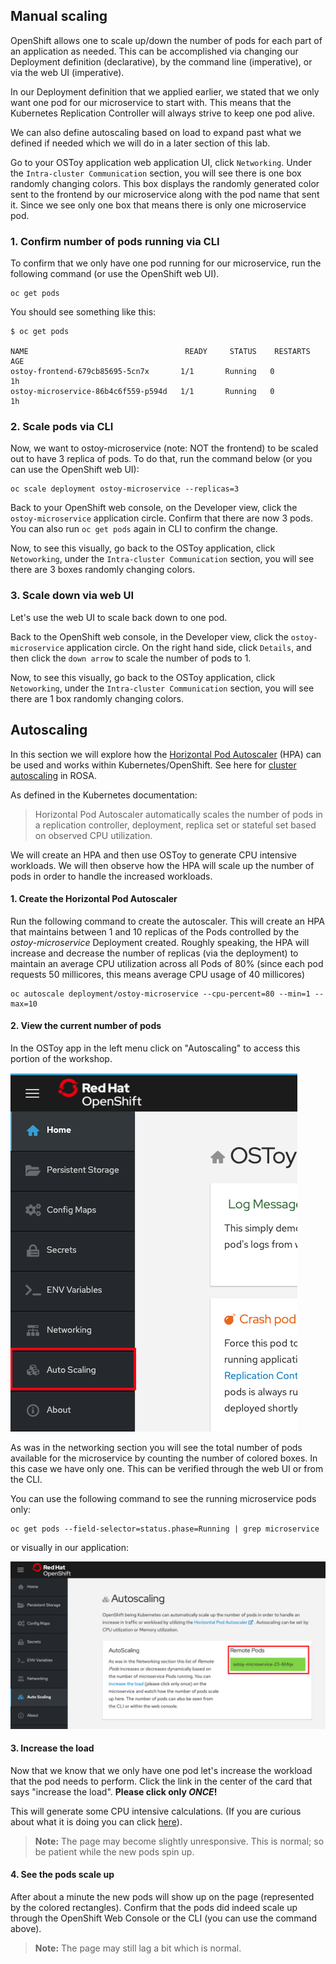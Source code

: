 ## Manual scaling

OpenShift allows one to scale up/down the number of pods for each part of an application as needed.  This can be accomplished via changing our Deployment definition (declarative), by the command line (imperative), or via the web UI (imperative). 

In our Deployment definition that we applied earlier, we stated that we only want one pod for our microservice to start with. This means that the Kubernetes Replication Controller will always strive to keep one pod alive. 

We can also define autoscaling based on load to expand past what we defined if needed which we will do in a later section of this lab.

Go to your OSToy application web application UI, click `Networking`. Under the `Intra-cluster Communication` section, you will see there is one box randomly changing colors. This box displays the randomly generated color sent to the frontend by our microservice along with the pod name that sent it. Since we see only one box that means there is only one microservice pod.

### 1. Confirm number of pods running via CLI
To confirm that we only have one pod running for our microservice, run the following command (or use the OpenShift web UI).

	oc get pods

You should see something like this:

	$ oc get pods

	NAME                                   READY     STATUS    RESTARTS   AGE
	ostoy-frontend-679cb85695-5cn7x       1/1       Running   0          1h
	ostoy-microservice-86b4c6f559-p594d   1/1       Running   0          1h

### 2. Scale pods via CLI

Now, we want to ostoy-microservice (note: NOT the frontend) to be scaled out to have 3 replica of pods. To do that, run the command below (or you can use the OpenShift web UI):

	oc scale deployment ostoy-microservice --replicas=3

Back to your OpenShift web console, on the Developer view, click the `ostoy-microservice` application circle. Confirm that there are now 3 pods. You can also run `oc get pods` again in CLI to confirm the change.

Now, to see this visually, go back to the OSToy application, click `Netoworking`, under the `Intra-cluster Communication` section, you will see there are 3 boxes randomly changing colors. 

### 3. Scale down via web UI
Let's use the web UI to scale back down to one pod.

Back to the OpenShift web console, in the Developer view, click the `ostoy-microservice` application circle. On the right hand side, click `Details`, and then click the `down arrow` to scale the number of pods to 1.

Now, to see this visually, go back to the OSToy application, click `Netoworking`, under the `Intra-cluster Communication` section, you will see there are 1 box randomly changing colors. 


## Autoscaling

In this section we will explore how the [Horizontal Pod Autoscaler](https://kubernetes.io/docs/tasks/run-application/horizontal-pod-autoscale/) (HPA) can be used and works within Kubernetes/OpenShift. See here for [cluster autoscaling](/rosa/8-autoscaling) in ROSA.

As defined in the Kubernetes documentation:
> Horizontal Pod Autoscaler automatically scales the number of pods in a replication controller, deployment, replica set or stateful set based on observed CPU utilization.

We will create an HPA and then use OSToy to generate CPU intensive workloads.  We will then observe how the HPA will scale up the number of pods in order to handle the increased workloads.  

#### 1. Create the Horizontal Pod Autoscaler

Run the following command to create the autoscaler. This will create an HPA that maintains between 1 and 10 replicas of the Pods controlled by the *ostoy-microservice* Deployment created. Roughly speaking, the HPA will increase and decrease the number of replicas (via the deployment) to maintain an average CPU utilization across all Pods of 80% (since each pod requests 50 millicores, this means average CPU usage of 40 millicores)

	oc autoscale deployment/ostoy-microservice --cpu-percent=80 --min=1 --max=10

#### 2. View the current number of pods

In the OSToy app in the left menu click on "Autoscaling" to access this portion of the workshop.  

![HPA Menu](images/12-hpa-menu.png)

As was in the networking section you will see the total number of pods available for the microservice by counting the number of colored boxes.  In this case we have only one.  This can be verified through the web UI or from the CLI.

You can use the following command to see the running microservice pods only:

	oc get pods --field-selector=status.phase=Running | grep microservice

or visually in our application:

![HPA Main](images/12-hpa-mainpage.png)

#### 3. Increase the load

Now that we know that we only have one pod let's increase the workload that the pod needs to perform. Click the link in the center of the card that says "increase the load".  **Please click only *ONCE*!**

This will generate some CPU intensive calculations.  (If you are curious about what it is doing you can click [here](https://github.com/openshift-cs/ostoy/blob/master/microservice/app.js#L32)).

> **Note:** The page may become slightly unresponsive.  This is normal; so be patient while the new pods spin up.

#### 4. See the pods scale up

After about a minute the new pods will show up on the page (represented by the colored rectangles). Confirm that the pods did indeed scale up through the OpenShift Web Console or the CLI (you can use the command above).

> **Note:** The page may still lag a bit which is normal.